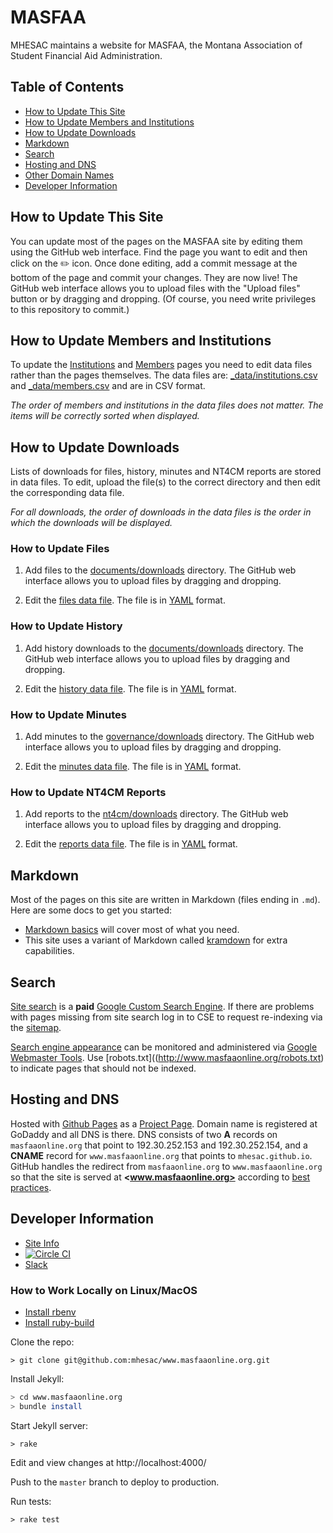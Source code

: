 # MASFAA

MHESAC maintains a website for MASFAA, the Montana Association of Student Financial Aid Administration.

## Table of Contents

- [How to Update This Site](#how-to-update-this-site)
- [How to Update Members and Institutions](#how-to-update-members-and-institutions)
- [How to Update Downloads](#how-to-update-downloads)
- [Markdown](#markdown)
- [Search](#search)
- [Hosting and DNS](#hosting-and-dns)
- [Other Domain Names](#other-domain-names)
- [Developer Information](#developer-information)

## How to Update This Site

You can update most of the pages on the MASFAA site by editing them using the GitHub web interface. Find the page you want to edit and then click on the :pencil2: icon. Once done editing, add a commit message at the bottom of the page and commit your changes. They are now live! The GitHub web interface allows you to upload files with the "Upload files" button or by dragging and dropping. (Of course, you need write privileges to this repository to commit.)

## How to Update Members and Institutions

To update the [Institutions](http://www.masfaaonline.org/institutions/) and [Members](http://www.masfaaonline.org/members/) pages you need to edit data files rather than the pages themselves. The data files are: [_data/institutions.csv](_data/institutions.csv) and [_data/members.csv](_data/members.csv) and are in CSV format.

*The order of members and institutions in the data files does not matter. The items will be correctly sorted when displayed.*

## How to Update Downloads

Lists of downloads for files, history, minutes and NT4CM reports are stored in data files. To edit, upload the file(s) to the correct directory and then edit the corresponding data file.

*For all downloads, the order of downloads in the data files is the order in which the downloads will be displayed.*

### How to Update Files

1. Add files to the [documents/downloads](documents/downloads) directory. The GitHub web interface allows you to upload files by dragging and dropping.

2. Edit the [files data file](_data/files.yml). The file is in [YAML](https://github.com/planetjekyll/quickrefs/blob/master/YAML.md) format.

### How to Update History

1. Add history downloads to the [documents/downloads](documents/downloads) directory. The GitHub web interface allows you to upload files by dragging and dropping.

2. Edit the [history data file](_data/history.yml). The file is in [YAML](https://github.com/planetjekyll/quickrefs/blob/master/YAML.md) format.

### How to Update Minutes

1. Add minutes to the [governance/downloads](governance/downloads) directory. The GitHub web interface allows you to upload files by dragging and dropping.

2. Edit the [minutes data file](_data/minutes.yml). The file is in [YAML](https://github.com/planetjekyll/quickrefs/blob/master/YAML.md) format.

### How to Update NT4CM Reports

1. Add reports to the [nt4cm/downloads](nt4cm/downloads) directory. The GitHub web interface allows you to upload files by dragging and dropping.

2. Edit the [reports data file](_data/reports.yml). The file is in [YAML](https://github.com/planetjekyll/quickrefs/blob/master/YAML.md) format.

## Markdown

Most of the pages on this site are written in Markdown (files ending in `.md`). Here are some docs to get you started:

- [Markdown basics](https://help.github.com/articles/markdown-basics/) will cover most of what you need.
- This site uses a variant of Markdown called [kramdown](http://kramdown.gettalong.org/quickref.html) for extra capabilities.

## Search

[Site search](http://www.masfaaonline.org/search) is a **paid** [Google Custom Search Engine](https://cse.google.com/cse/). If there are problems with pages missing from site search log in to CSE to request re-indexing via the [sitemap](http://www.masfaaonline.org/sitemap.xml).

[Search engine appearance](https://www.google.com/?gws_rd=ssl#q=site:www.masfaaonline.org) can be monitored and administered via [Google Webmaster Tools](https://www.google.com/webmasters/). Use [robots.txt]((http://www.masfaaonline.org/robots.txt) to indicate pages that should not be indexed.

## Hosting and DNS

Hosted with [Github Pages](https://pages.github.com/) as a [Project Page](https://help.github.com/articles/user-organization-and-project-pages/#project-pages). Domain name is registered at GoDaddy and all DNS is there. DNS consists of two **A** records on `masfaaonline.org` that point to 192.30.252.153 and 192.30.252.154, and a **CNAME** record for `www.masfaaonline.org` that points to `mhesac.github.io`. GitHub handles the redirect from `masfaaonline.org` to `www.masfaaonline.org` so that the site is served at **<www.masfaaonline.org>** according to [best practices](https://help.github.com/articles/about-custom-domains-for-github-pages-sites/).

## Developer Information

- [Site Info](http://www.masfaaonline.org/info)
- [![Circle CI](https://img.shields.io/circleci/project/mhesac/www.masfaaonline.org.svg)](https://circleci.com/gh/mhesac/www.masfaaonline.org)
- [Slack](https://safmt.slack.com/messages/ghpages/)

### How to Work Locally on Linux/MacOS

* [Install rbenv](https://github.com/rbenv/rbenv#installation)
* [Install ruby-build](https://github.com/rbenv/ruby-build#installation)

Clone the repo:
```
> git clone git@github.com:mhesac/www.masfaaonline.org.git
```

Install Jekyll:
```sh
> cd www.masfaaonline.org
> bundle install
```

Start Jekyll server:

```
> rake
```

Edit and view changes at http://localhost:4000/

Push to the `master` branch to deploy to production.

Run tests:

```
> rake test
```

